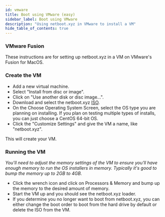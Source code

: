 ```yaml
---
id: vmware
title: Boot using VMware (easy)
sidebar_label: Boot using VMware
description: "Using netboot.xyz in VMware to install a VM"
hide_table_of_contents: true
---
```


### VMware Fusion

These instructions are for setting up netboot.xyz in a VM on VMware's Fusion for MacOS.

### Create the VM

* Add a new virtual machine.
* Select "Install from disc or image".
* Click on "Use another disk or disc image...".
* Download and select the netboot.xyz [ISO](https://boot.netboot.xyz/ipxe/netboot.xyz.iso).
* On the Choose Operating System Screen, select the OS type you are planning on installing.  If you plan on testing multiple types of installs, you can just choose a CentOS 64-bit OS.
* Click the "Customize Settings" and give the VM a name, like "netboot.xyz".

This will create your VM.

### Running the VM

_You'll need to adjust the memory settings of the VM to ensure you'll have enough memory to run the OS installers in memory.  Typically it's good to bump the memory up to 2GB to 4GB._

* Click the wrench icon and click on Processors & Memory and bump up the memory to the desired amount of memory.
* Start the VM up and you should see the netboot.xyz loader.
* If you determine you no longer want to boot from netboot.xyz, you can either change the boot order to boot from the hard drive by default or delete the ISO from the VM.
